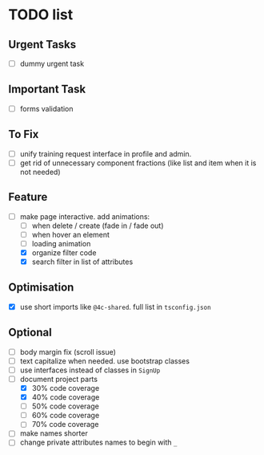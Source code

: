 # TODO list

## Urgent Tasks
- [ ] dummy urgent task

## Important Task
- [ ] forms validation

## To Fix
- [ ] unify training request interface in profile and admin.
- [ ] get rid of unnecessary component fractions (like list and item when it is not needed)

## Feature
- [ ] make page interactive. add animations:
  - [ ] when delete / create (fade in / fade out)
  - [ ] when hover an element
  - [ ] loading animation
  - [x] organize filter code
  - [x] search filter in list of attributes

## Optimisation
- [x] use short imports like `@4c-shared`. full list in `tsconfig.json`

## Optional
- [ ] body margin fix (scroll issue)
- [ ] text capitalize when needed. use bootstrap classes
- [ ] use interfaces instead of classes in `SignUp`
- [ ] document project parts
  - [x] 30% code coverage
  - [x] 40% code coverage
  - [ ] 50% code coverage
  - [ ] 60% code coverage
  - [ ] 70% code coverage
- [ ] make names shorter
- [ ] change private attributes names to begin with `_`